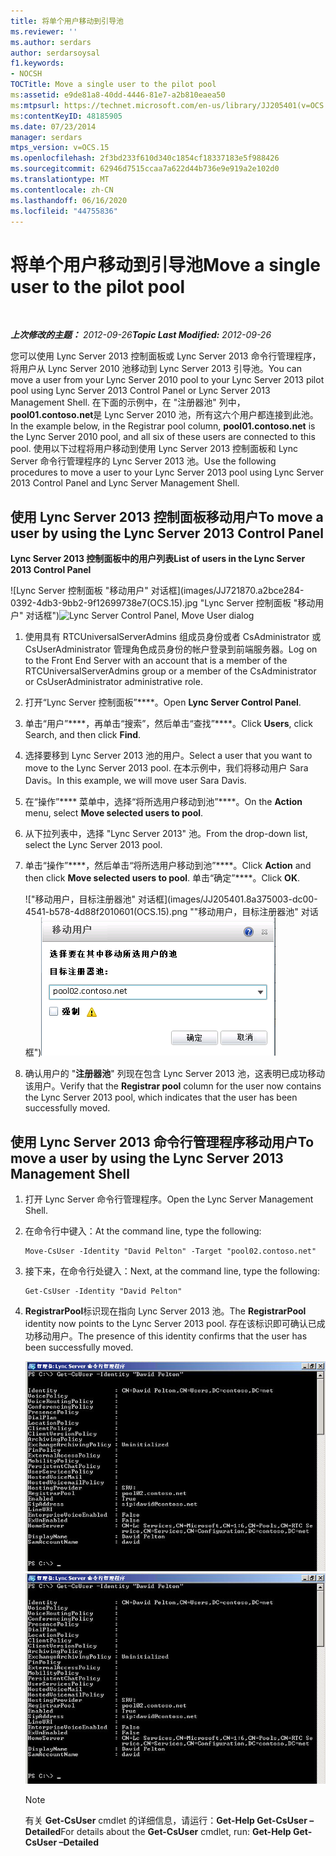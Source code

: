 ```yaml
---
title: 将单个用户移动到引导池
ms.reviewer: ''
ms.author: serdars
author: serdarsoysal
f1.keywords:
- NOCSH
TOCTitle: Move a single user to the pilot pool
ms:assetid: e9de81a8-40dd-4446-81e7-a2b810eaea50
ms:mtpsurl: https://technet.microsoft.com/en-us/library/JJ205401(v=OCS.15)
ms:contentKeyID: 48185905
ms.date: 07/23/2014
manager: serdars
mtps_version: v=OCS.15
ms.openlocfilehash: 2f3bd233f610d340c1854cf18337183e5f988426
ms.sourcegitcommit: 62946d7515ccaa7a622d44b736e9e919a2e102d0
ms.translationtype: MT
ms.contentlocale: zh-CN
ms.lasthandoff: 06/16/2020
ms.locfileid: "44755836"
---
```

<div data-xmlns="http://www.w3.org/1999/xhtml">

<div class="topic" data-xmlns="http://www.w3.org/1999/xhtml" data-msxsl="urn:schemas-microsoft-com:xslt" data-cs="https://msdn.microsoft.com/">

<div data-asp="https://msdn2.microsoft.com/asp">

# <a name="move-a-single-user-to-the-pilot-pool"></a><span data-ttu-id="61e35-102">将单个用户移动到引导池</span><span class="sxs-lookup"><span data-stu-id="61e35-102">Move a single user to the pilot pool</span></span>

</div>

<div id="mainSection">

<div id="mainBody">

<span> </span>

<span data-ttu-id="61e35-103">_**上次修改的主题：** 2012-09-26_</span><span class="sxs-lookup"><span data-stu-id="61e35-103">_**Topic Last Modified:** 2012-09-26_</span></span>

<span data-ttu-id="61e35-104">您可以使用 Lync Server 2013 控制面板或 Lync Server 2013 命令行管理程序，将用户从 Lync Server 2010 池移动到 Lync Server 2013 引导池。</span><span class="sxs-lookup"><span data-stu-id="61e35-104">You can move a user from your Lync Server 2010 pool to your Lync Server 2013 pilot pool using Lync Server 2013 Control Panel or Lync Server 2013 Management Shell.</span></span> <span data-ttu-id="61e35-105">在下面的示例中，在 "注册器池" 列中， **pool01.contoso.net**是 Lync Server 2010 池，所有这六个用户都连接到此池。</span><span class="sxs-lookup"><span data-stu-id="61e35-105">In the example below, in the Registrar pool column, **pool01.contoso.net** is the Lync Server 2010 pool, and all six of these users are connected to this pool.</span></span> <span data-ttu-id="61e35-106">使用以下过程将用户移动到使用 Lync Server 2013 控制面板和 Lync Server 命令行管理程序的 Lync Server 2013 池。</span><span class="sxs-lookup"><span data-stu-id="61e35-106">Use the following procedures to move a user to your Lync Server 2013 pool using Lync Server 2013 Control Panel and Lync Server Management Shell.</span></span>

<div>

## <a name="to-move-a-user-by-using-the-lync-server-2013-control-panel"></a><span data-ttu-id="61e35-107">使用 Lync Server 2013 控制面板移动用户</span><span class="sxs-lookup"><span data-stu-id="61e35-107">To move a user by using the Lync Server 2013 Control Panel</span></span>

<span data-ttu-id="61e35-108">**Lync Server 2013 控制面板中的用户列表**</span><span class="sxs-lookup"><span data-stu-id="61e35-108">**List of users in the Lync Server 2013 Control Panel**</span></span>

<span data-ttu-id="61e35-109">![Lync Server 控制面板 "移动用户" 对话框](images/JJ721870.a2bce284-0392-4db3-9bb2-9f12699738e7(OCS.15).jpg "Lync Server 控制面板 "移动用户" 对话框")</span><span class="sxs-lookup"><span data-stu-id="61e35-109">![Lync Server Control Panel, Move User dialog](images/JJ721870.a2bce284-0392-4db3-9bb2-9f12699738e7(OCS.15).jpg "Lync Server Control Panel, Move User dialog")</span></span>

1.  <span data-ttu-id="61e35-110">使用具有 RTCUniversalServerAdmins 组成员身份或者 CsAdministrator 或 CsUserAdministrator 管理角色成员身份的帐户登录到前端服务器。</span><span class="sxs-lookup"><span data-stu-id="61e35-110">Log on to the Front End Server with an account that is a member of the RTCUniversalServerAdmins group or a member of the CsAdministrator or CsUserAdministrator administrative role.</span></span>

2.  <span data-ttu-id="61e35-111">打开“Lync Server 控制面板”\*\*\*\*。</span><span class="sxs-lookup"><span data-stu-id="61e35-111">Open **Lync Server Control Panel**.</span></span>

3.  <span data-ttu-id="61e35-112">单击“用户”\*\*\*\*，再单击“搜索”，然后单击“查找”\*\*\*\*。</span><span class="sxs-lookup"><span data-stu-id="61e35-112">Click **Users**, click Search, and then click **Find**.</span></span>

4.  <span data-ttu-id="61e35-113">选择要移到 Lync Server 2013 池的用户。</span><span class="sxs-lookup"><span data-stu-id="61e35-113">Select a user that you want to move to the Lync Server 2013 pool.</span></span> <span data-ttu-id="61e35-114">在本示例中，我们将移动用户 Sara Davis。</span><span class="sxs-lookup"><span data-stu-id="61e35-114">In this example, we will move user Sara Davis.</span></span>

5.  <span data-ttu-id="61e35-115">在“操作”\*\*\*\* 菜单中，选择“将所选用户移动到池”\*\*\*\*。</span><span class="sxs-lookup"><span data-stu-id="61e35-115">On the **Action** menu, select **Move selected users to pool**.</span></span>

6.  <span data-ttu-id="61e35-116">从下拉列表中，选择 "Lync Server 2013" 池。</span><span class="sxs-lookup"><span data-stu-id="61e35-116">From the drop-down list, select the Lync Server 2013 pool.</span></span>

7.  <span data-ttu-id="61e35-117">单击“操作”\*\*\*\*，然后单击“将所选用户移动到池”\*\*\*\*。</span><span class="sxs-lookup"><span data-stu-id="61e35-117">Click **Action** and then click **Move selected users to pool**.</span></span> <span data-ttu-id="61e35-118">单击“确定”\*\*\*\*。</span><span class="sxs-lookup"><span data-stu-id="61e35-118">Click **OK**.</span></span>
    
    <span data-ttu-id="61e35-119">!["移动用户，目标注册器池" 对话框](images/JJ205401.8a375003-dc00-4541-b578-4d88f2010601(OCS.15).png ""移动用户，目标注册器池" 对话框")</span><span class="sxs-lookup"><span data-stu-id="61e35-119">![Move Users, destination registrar pool dialog box](images/JJ205401.8a375003-dc00-4541-b578-4d88f2010601(OCS.15).png "Move Users, destination registrar pool dialog box")</span></span>  

8.  <span data-ttu-id="61e35-120">确认用户的 "**注册器池**" 列现在包含 Lync Server 2013 池，这表明已成功移动该用户。</span><span class="sxs-lookup"><span data-stu-id="61e35-120">Verify that the **Registrar pool** column for the user now contains the Lync Server 2013 pool, which indicates that the user has been successfully moved.</span></span>

</div>

<div>

## <a name="to-move-a-user-by-using-the-lync-server-2013-management-shell"></a><span data-ttu-id="61e35-121">使用 Lync Server 2013 命令行管理程序移动用户</span><span class="sxs-lookup"><span data-stu-id="61e35-121">To move a user by using the Lync Server 2013 Management Shell</span></span>

1.  <span data-ttu-id="61e35-122">打开 Lync Server 命令行管理程序。</span><span class="sxs-lookup"><span data-stu-id="61e35-122">Open the Lync Server Management Shell.</span></span>

2.  <span data-ttu-id="61e35-123">在命令行中键入：</span><span class="sxs-lookup"><span data-stu-id="61e35-123">At the command line, type the following:</span></span>
    
        Move-CsUser -Identity "David Pelton" -Target "pool02.contoso.net"

3.  <span data-ttu-id="61e35-124">接下来，在命令行处键入：</span><span class="sxs-lookup"><span data-stu-id="61e35-124">Next, at the command line, type the following:</span></span>
    
        Get-CsUser -Identity "David Pelton"

4.  <span data-ttu-id="61e35-125">**RegistrarPool**标识现在指向 Lync Server 2013 池。</span><span class="sxs-lookup"><span data-stu-id="61e35-125">The **RegistrarPool** identity now points to the Lync Server 2013 pool.</span></span> <span data-ttu-id="61e35-126">存在该标识即可确认已成功移动用户。</span><span class="sxs-lookup"><span data-stu-id="61e35-126">The presence of this identity confirms that the user has been successfully moved.</span></span>
    
    <span data-ttu-id="61e35-127">![使用标识筛选器的 Get-csuser cmdlet 的输出](images/JJ205401.bc5d4672-8068-4475-b882-dbd305c801a9(OCS.15).jpg "使用标识筛选器的 Get-csuser cmdlet 的输出")</span><span class="sxs-lookup"><span data-stu-id="61e35-127">![Output from Get-CsUser cmdlet with Identity filter](images/JJ205401.bc5d4672-8068-4475-b882-dbd305c801a9(OCS.15).jpg "Output from Get-CsUser cmdlet with Identity filter")</span></span>  
    
    <div>
    

    > [!NOTE]  
    > <span data-ttu-id="61e35-128">有关 <STRONG>Get-CsUser</STRONG> cmdlet 的详细信息，请运行：<STRONG>Get-Help Get-CsUser –Detailed</STRONG></span><span class="sxs-lookup"><span data-stu-id="61e35-128">For details about the <STRONG>Get-CsUser</STRONG> cmdlet, run: <STRONG>Get-Help Get-CsUser –Detailed</STRONG></span></span>

    
    </div>

</div>

</div>

<span> </span>

</div>

</div>

</div>

